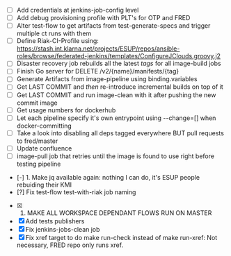  - [ ] Add credentials at jenkins-job-config level
 - [ ] Add debug provisioning profile with PLT's for OTP and FRED
 - [ ] Alter test-flow to get artifacts from test-generate-specs and trigger multiple ct runs with them
 - [ ] Define Riak-CI-Profile using: https://stash.int.klarna.net/projects/ESUP/repos/ansible-roles/browse/federated-jenkins/templates/ConfigureJClouds.groovy.j2
 - [ ] Disaster recovery job rebuilds all the latest _tags_ for all image-build jobs
 - [ ] Finish Go server for DELETE /v2/{name}/manifests/{tag}
 - [ ] Generate Artifacts from image-pipeline using binding.variables
 - [ ] Get LAST COMMIT and _then_ re-introduce incremental builds on top of it
 - [ ] Get LAST COMMIT and run image-clean with it after pushing the new commit image
 - [ ] Get usage numbers for dockerhub
 - [ ] Let each pipeline specify it's own entrypoint using --change=[] when docker-committing
 - [ ] Take a look into disabling all deps tagged everywhere BUT pull requests to fred/master
 - [ ] Update confluence
 - [ ] image-pull job that retries until the image is found to use right before testing pipeline
 - [-] 1. Make jq available again: nothing I can do, it's ESUP people rebuiding their KMI
 - [?] Fix test-flow test-with-riak job naming
 - [X] 1. MAKE ALL WORKSPACE DEPENDANT FLOWS RUN ON MASTER
 - [X] Add tests publishers
 - [X] Fix jenkins-jobs-clean job
 - [X] Fix xref target to do make run-check instead of make run-xref: Not necessary, FRED repo only runs xref.
